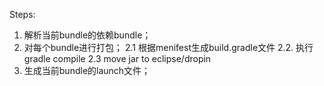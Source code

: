 Steps:
1. 解析当前bundle的依赖bundle；
2. 对每个bundle进行打包；
2.1 根据menifest生成build.gradle文件
2.2. 执行gradle compile
2.3 move jar to eclipse/dropin
3. 生成当前bundle的launch文件；
